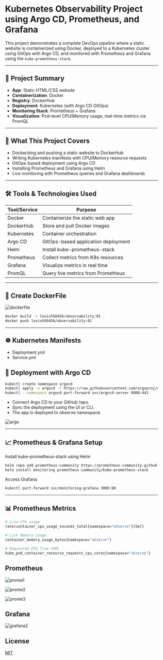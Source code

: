# Kubernetes Observability Project using Argo CD, Prometheus, and Grafana

This project demonstrates a complete DevOps pipeline where a static website is containerized using Docker, deployed to a Kubernetes cluster using GitOps with Argo CD, and monitored with Prometheus and Grafana using the `kube-prometheus-stack`.

---

## 📌 Project Summary

- **App**: Static HTML/CSS website
- **Containerization**: Docker
- **Registry**: DockerHub
- **Deployment**: Kubernetes (with Argo CD GitOps)
- **Monitoring Stack**: Prometheus + Grafana
- **Visualization**: Pod-level CPU/Memory usage, real-time metrics via PromQL

---

## 🚀 What This Project Covers

- Dockerizing and pushing a static website to DockerHub
- Writing Kubernetes manifests with CPU/Memory resource requests
- GitOps-based deployment using Argo CD
- Installing Prometheus and Grafana using Helm
- Live monitoring with Prometheus queries and Grafana dashboards

---

## 🛠️ Tools & Technologies Used

| Tool/Service      | Purpose                               |
|-------------------|----------------------------------------|
| Docker            | Containerize the static web app        |
| DockerHub         | Store and pull Docker images           |
| Kubernetes        | Container orchestration                |
| Argo CD           | GitOps-based application deployment    |
| Helm              | Install kube-prometheus-stack          |
| Prometheus        | Collect metrics from K8s resources     |
| Grafana           | Visualize metrics in real time         |
| PromQL            | Query live metrics from Prometheus     |

---

## 🚀 Create DockerFile

![dockerfile](https://github.com/user-attachments/assets/234bc0ca-a600-46c7-bb3c-7182ec6ff919)

```bash
docker build -t lovish56456/observability:01 .
docker push lovish56456/observability:01
```
---

## ☸️ Kubernetes Manifests

- Deployment.yml
- Service.yml

## 🚀 Deployment with Argo CD
``` bash
kubectl create namespace argocd
kubectl apply -n argocd -f https://raw.githubusercontent.com/argoproj/argo-cd/stable/manifests/install.yaml
kubectl --namespace argocd port-forward svc/argocd-server 8080:443
```
- Connect Argo CD to your GitHub repo.
- Sync the deployment using the UI or CLI.
- The app is deployed to observe namespace.
  
![argo](https://github.com/user-attachments/assets/c9ec1c95-1715-4629-b9fe-34797bd0b1b1)


---

## 📈 Prometheus & Grafana Setup
Install kube-prometheus-stack using Helm
``` bash
helm repo add prometheus-community https://prometheus-community.github.io/helm-charts
helm install monitoring prometheus-community/kube-prometheus-stack
```
Access Grafana
``` bash
kubectl port-forward svc/monitoring-grafana 3000:80
```

---

## 📊 Prometheus Metrics
``` bash
# Live CPU usage
rate(container_cpu_usage_seconds_total{namespace="observe"}[5m])

# Live Memory usage
container_memory_usage_bytes{namespace="observe"}

# Requested CPU from YAML
kube_pod_container_resource_requests_cpu_cores{namespace="observe"}
```
## Prometheus
![prome1](https://github.com/user-attachments/assets/89f9d029-b2aa-4215-8f42-c0a4fb338140)

![prome2](https://github.com/user-attachments/assets/ac684883-4737-48df-bb93-e98132ce573b)

![prome3](https://github.com/user-attachments/assets/6b11110d-085c-46ba-9c73-bb65adaa41bc)

## Grafana
![grafana2](https://github.com/user-attachments/assets/f246a14c-40fa-4749-9b21-a74fd11212d8)

## License

[MIT](https://choosealicense.com/licenses/mit/)


